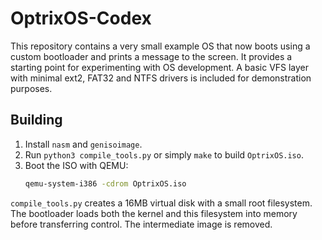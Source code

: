 # OptrixOS-Codex

This repository contains a very small example OS that now boots using a custom bootloader and prints a message to the screen. It provides a starting point for experimenting with OS development. A basic VFS layer with minimal ext2, FAT32 and NTFS drivers is included for demonstration purposes.

## Building

1. Install `nasm` and `genisoimage`.
2. Run `python3 compile_tools.py` or simply `make` to build `OptrixOS.iso`.
3. Boot the ISO with QEMU:
   ```bash
   qemu-system-i386 -cdrom OptrixOS.iso
   ```

`compile_tools.py` creates a 16MB virtual disk with a small root filesystem. The
bootloader loads both the kernel and this filesystem into memory before
transferring control. The intermediate image is removed.
